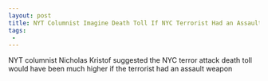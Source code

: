 ```yaml
---
layout: post
title: NYT Columnist Imagine Death Toll If NYC Terrorist Had an Assault Weapon
tags:
 -
---
```

NYT columnist Nicholas Kristof suggested the NYC terror attack death toll would have been much higher if the terrorist had an assault weapon
